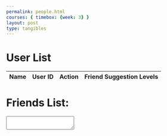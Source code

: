 ```yaml
---
permalink: people.html
courses: { timebox: {week: 3} }
layout: post
type: tangibles
---
```

<html>
<head>
    <meta charset="UTF-8">
    <meta name="viewport" content="width=device-width, initial-scale=1.0">
    <title>User List</title>
</head>
<body>
    <h1>User List</h1>
    <table id="user-table">
        <thead>
            <tr>
                <th>Name</th>
                <th>User ID</th>
                <th>Action</th> 
                <th>Friend Suggestion Levels</th>
            </tr>
        </thead>
        <tbody id="user-table-body"></tbody>
    </table>
    <h1>Friends List:</h1>
    <textarea id="output" readonly></textarea>
    <script>
        function getUsers() {
            // const token = getToken(); 
            const AuthOptions = {
                    mode: 'cors', // no-cors, *cors, same-origin
                    credentials: 'include', // include, same-origin, omit
                    headers: {
                        'Content-Type': 'application/json',
                    },
                    method: 'GET', // Override the method property
                    cache: 'no-cache', // Set the cache property
                };
            fetch('http://127.0.0.1:8092/api/users/add-friend', AuthOptions)
            .then(response => {
                if (!response.ok) {
                    throw new Error('error');
                }
                return response.json();
            })
            .then(users => {
                // Render the users in the table
                const userTableBody = document.getElementById('user-table-body');
                userTableBody.innerHTML = ''; // Clear previous data
                users.forEach(user => {
                    const row = userTableBody.insertRow();
                    row.insertCell(0).textContent = user[1];
                    row.insertCell(1).textContent = user[2];
                    console.log(user);
                    const actionCell = row.insertCell(2); // Add a new cell for the action column
                    const addButton = document.createElement('button');
                    addButton.textContent = 'Add Friend';
                    addButton.addEventListener('click', () => addFriend(user[2])); // Call the addFriend function with the user ID
                    actionCell.appendChild(addButton);
                    const levelCell = row.insertCell(3);
                    levelCell.textContent = 'Loading...'; // Initial placeholder text
                    getlevel(user[2])
                    .then(level => {
                        console.log(level);
                        levelCell.textContent = level;
                    })
                    .catch(error => {
                        levelCell.textContent = 'Error';
                        console.error('There was a problem fetching the level:', error);
                    });
                });
            })
            .catch(error => {
                console.error('There was a problem fetching the users:', error);
            });
        }
        function addFriend(userId) {
            console.log("thing is in here adding the friend");
            const url ='http://127.0.0.1:8092/api/users/add-friend';
            const body = {
                friend_uid: userId,
            };
            console.log(body);
            const authOptions = {
                mode: 'cors', // no-cors, *cors, same-origin
                credentials: 'include', // include, same-origin, omit
                headers: {
                    'Content-Type': 'application/json',
                },
                method: 'POST', // Override the method property
                cache: 'no-cache', // Set the cache property
                body: JSON.stringify(body)
            };
            fetch(url, authOptions)
            .then(response => {
                if (!response.ok) {
                    const errorMsg = 'Login error: ' + response.status;
                    document.getElementById("error").value = "Could not change information"
                    console.log(errorMsg);
                    return;
                }
                console.log("success");
                window.href="http://127.0.0.1:4200/student/people.html";
            })
            .catch(err => {
                document.getElementById("error").value = "Could not change information"
                console.error(err);
            });
        }
        function getlevel(userId){
            const url ='http://127.0.0.1:8092/api/users/add-friend';
            const body = {
                useruid: userId,
            };
            console.log(body);
            const authOptions = {
                mode: 'cors', // no-cors, *cors, same-origin
                credentials: 'include', // include, same-origin, omit
                headers: {
                    'Content-Type': 'application/json',
                },
                method: 'PUT', // Override the method property
                cache: 'no-cache', // Set the cache property
                body: JSON.stringify(body)
            };
            return fetch(url, authOptions)
            .then(response => {
                console.log("success");
                return response.json();
            })  
            .then(data => {
                console.log("Level fetched:", data);
                return data.level; // Assuming the response contains a 'level' field
            })
        }
        function getFriends(){
            // const token = getToken(); 
            const AuthOptions = {
                    mode: 'cors', // no-cors, *cors, same-origin
                    credentials: 'include', // include, same-origin, omit
                    headers: {
                        'Content-Type': 'application/json',
                    },
                    method: 'GET', // Override the method property
                    cache: 'no-cache', // Set the cache property
                };
            fetch('http://127.0.0.1:8092/api/users/social', AuthOptions)
            .then(response => {
                if (!response.ok) {
                    throw new Error('error');
                }
                return response.json();
            })
            .then(data=>{
                console.log(data);
                var outputTextbox = document.getElementById('output');
                outputTextbox.value = data;
            })
            }
        document.addEventListener('DOMContentLoaded', getUsers);
        document.addEventListener('DOMContentLoaded', getFriends);
    </script>


</body>
</html>


